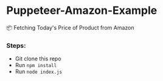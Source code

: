# Puppeteer-Amazon-Example
📦 Fetching Today's Price of Product from Amazon

### Steps:
- Git clone this repo
- Run `npm install`
- Run `node index.js`
